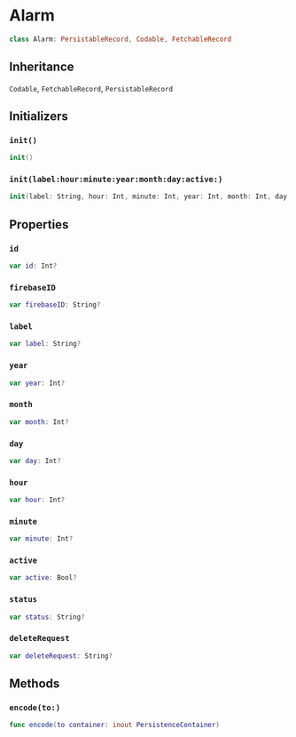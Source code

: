 # Alarm

``` swift
class Alarm: PersistableRecord, Codable, FetchableRecord
```

## Inheritance

`Codable`, `FetchableRecord`, `PersistableRecord`

## Initializers

### `init()`

``` swift
init()
```

### `init(label:hour:minute:year:month:day:active:)`

``` swift
init(label: String, hour: Int, minute: Int, year: Int, month: Int, day: Int, active: Bool)
```

## Properties

### `id`

``` swift
var id: Int?
```

### `firebaseID`

``` swift
var firebaseID: String?
```

### `label`

``` swift
var label: String?
```

### `year`

``` swift
var year: Int?
```

### `month`

``` swift
var month: Int?
```

### `day`

``` swift
var day: Int?
```

### `hour`

``` swift
var hour: Int?
```

### `minute`

``` swift
var minute: Int?
```

### `active`

``` swift
var active: Bool?
```

### `status`

``` swift
var status: String?
```

### `deleteRequest`

``` swift
var deleteRequest: String?
```

## Methods

### `encode(to:)`

``` swift
func encode(to container: inout PersistenceContainer)
```
